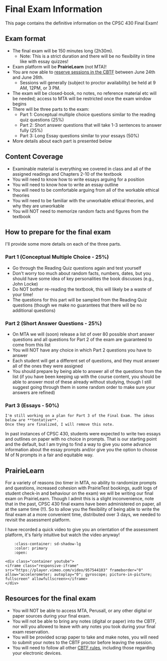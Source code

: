 Final Exam Information
=======================

This page contains the definitive information on the CPSC 430 Final Exam!

## Exam format

- The final exam will be 150 minutes long (2h30m).
    - Note: This is a strict duration and there will be no flexibility in time like with essay quizzes!
- Exam platform will be **PrairieLearn** (not MTA)!
- You are now able to [reserve sessions in the CBTF](https://ca.prairietest.com) between June 24th and June 26th.
    - Sessions will generally (subject to proctor availability) be held at 9 AM, 12PM, or 3 PM.
- The exam will be closed-book, no notes, no reference material etc will be needed; access to MTA will be restricted once the exam window begins
- There will be three parts to the exam:
    - Part 1: Conceptual multiple choice questions similar to the reading quiz questions (25%)
    - Part 2: Short answer questions that will take 1-3 sentences to answer fully (25%)
    - Part 3: Long Essay questions similar to your essays (50%)
- More details about each part is presented below

## Content Coverage

- Examinable material is everything we covered in class and all of the assigned readings and Chapters 2-10 of the textbook
- You will need to know how to write essays arguing for a position
- You will need to know how to write an essay outline
- You will need to be comfortable arguing from all of the workable ethical theories
- You will need to be familiar with the unworkable ethical theories, and why they are unworkable
- You will NOT need to memorize random facts and figures from the textbook

## How to prepare for the final exam

I'll provide some more details on each of the three parts.

### Part 1 (Conceptual Multiple Choice - 25%)

- Go through the Reading Quiz questions again and test yourself
- Don't worry too much about random facts, numbers, dates, but you should have some idea of key personalities the book discusses (e.g., John Locke)
- Do NOT bother re-reading the textbook, this will likely be a waste of your time!
- The questions for this part will be sampled from the Reading Quiz questions (though we make no guarantees that there will be no additional questions)

### Part 2 (Short Answer Questions - 25%)

- On MTA we will (soon) release a list of over 80 possible short answer questions and all questions for Part 2 of the exam are guaranteed to come from this list
- You will NOT have any choice in which Part 2 questions you have to answer
- Each student will get a different set of questions, and they must answer all of the ones they were assigned
- You should prepare by being able to answer all of the questions from the list (if you have been keeping up with the course content, you should be able to answer most of these already without studying, though I still suggest going through them in some random order to make sure your answers are refined)

### Part 3 (Essays - 50%)

```{warning}
I'm still working on a plan for Part 3 of the Final Exam. The ideas below are **tentative**.
Once they are finalized, I will remove this note.
```

In past instances of CPSC 430, students were expected to write two essays and outlines on paper with no choice in prompts.
That is our starting point and the default, but I am trying to find a way to give you some advance information about the essay prompts and/or give you the option to choose M of N prompts in a fair and equitable way.

## PrairieLearn

For a variety of reasons (no timer in MTA, no ability to randomize prompts and questions, increased cohesion with PrairieTest bookings, audit logs of student check-in and behaviour on the exam) we will be writing our final exam on PrairieLearn.
Though I admit this is a slight inconvenience, note that in the past, CPSC 430 final exams have been administered on paper, all at the same time (!!).
So to allow you the flexibility of being able to write the final exam at a more convenient time, distributed over 3 days, we needed to revisit the assessment platform.

I have recorded a quick video to give you an orientation of the assessment platform, it's fairly intuitive but watch the video anyway!

```{dropdown} Writing Essay 10 (and the Final Exam) in PrairieLearn in the CBTF 
    :class-container: sd-shadow-lg
    :color: primary
    :open:

<div class="container youtube">
<iframe class="responsive-iframe" src="https://player.vimeo.com/video/957544103" frameborder="0" allow="accelerometer; autoplay="0"; gyroscope; picture-in-picture; fullscreen" allowfullscreen></iframe>
</div>
```

## Resources for the final exam

- You will NOT be able to access MTA, Perusall, or any other digital or paper sources during your final exam.
- You will not be able to bring any notes (digital or paper) into the CBTF, nor will you allowed to leave with any notes you took during your final exam reservation.
- You will be provided scrap paper to take and make notes, you will need to submit your notes to the CBTF proctor before leaving the session.
- You will need to follow all other [CBTF rules](https://cbtf.ubc.ca/students/procedures), including those regarding your electronic devices.